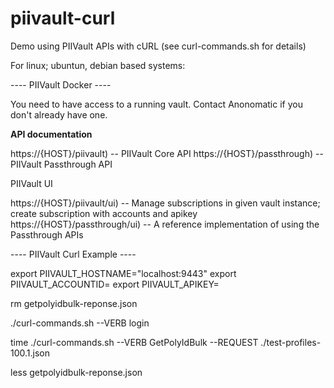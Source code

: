 # piivault-curl

Demo using PIIVault APIs with cURL (see curl-commands.sh for details)

For linux; ubuntun, debian based systems:

---- PIIVault Docker ----

You need to have access to a running vault. Contact Anonomatic if you don't already have one.

**API documentation**

https://{HOST}/piivault) -- PIIVault Core API
https://{HOST}/passthrough) -- PIIVault Passthrough API 

PIIVault UI

https://{HOST}/piivault/ui) -- Manage subscriptions in given vault instance; create subscription with accounts and apikey
https://{HOST}/passthrough/ui) -- A reference implementation of using the Passthrough APIs

---- PIIVault Curl Example ----

  export PIIVAULT_HOSTNAME="localhost:9443"
  export PIIVAULT_ACCOUNTID=<subscription-account-id>
  export PIIVAULT_APIKEY=<subscription-account-apikey>

  rm getpolyidbulk-reponse.json

  ./curl-commands.sh --VERB login

  time ./curl-commands.sh --VERB GetPolyIdBulk --REQUEST ./test-profiles-100.1.json

  less getpolyidbulk-reponse.json

